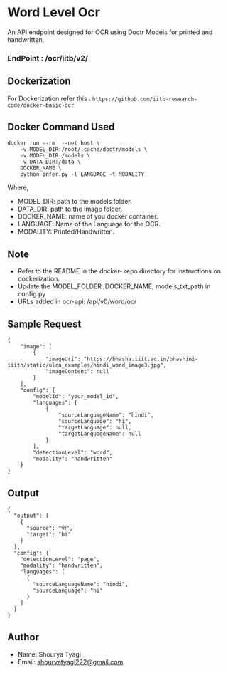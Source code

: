 # Word Level Ocr
An API endpoint designed for OCR using Doctr Models for printed and handwritten. 
### EndPoint : /ocr/iitb/v2/
## Dockerization
For Dockerization refer this : `https://github.com/iitb-research-code/docker-basic-ocr`
## Docker Command Used
```
docker run --rm  --net host \
    -v MODEL_DIR:/root/.cache/doctr/models \
	-v MODEL_DIR:/models \
	-v DATA_DIR:/data \
	DOCKER_NAME \
	python infer.py -l LANGUAGE -t MODALITY
```
Where,
- MODEL_DIR: path to the models folder.
- DATA_DIR: path to the Image folder.
- DOCKER_NAME: name of you docker container.
- LANGUAGE: Name of the Language for the OCR.
- MODALITY: Printed/Handwritten.


## Note
- Refer to the README in the docker- repo directory for instructions on dockerization.
- Update the MODEL_FOLDER ,DOCKER_NAME, models_txt_path in config.py
- URLs added in ocr-api: /api/v0/word/ocr

## Sample Request
```
{
    "image": [
        {
            "imageUri": "https://bhasha.iiit.ac.in/bhashini-iiith/static/ulca_examples/hindi_word_image3.jpg",
            "imageContent": null
        }
    ],
    "config": {
        "modelId": "your_model_id",
        "languages": [
            {
                "sourceLanguageName": "hindi",
                "sourceLanguage": "hi",
                "targetLanguage": null,
                "targetLanguageName": null
            }
        ],
        "detectionLevel": "word",
        "modality": "handwritten"
    }
}
```
## Output 
```
{
  "output": [
    {
      "source": "पर",
      "target": "hi"
    }
  ],
  "config": {
    "detectionLevel": "page",
    "modality": "handwritten",
    "languages": [
      {
        "sourceLanguageName": "hindi",
        "sourceLanguage": "hi"
      }
    ]
  }
}
```

## Author
- Name: Shourya Tyagi
- Email: shouryatyagi222@gmail.com